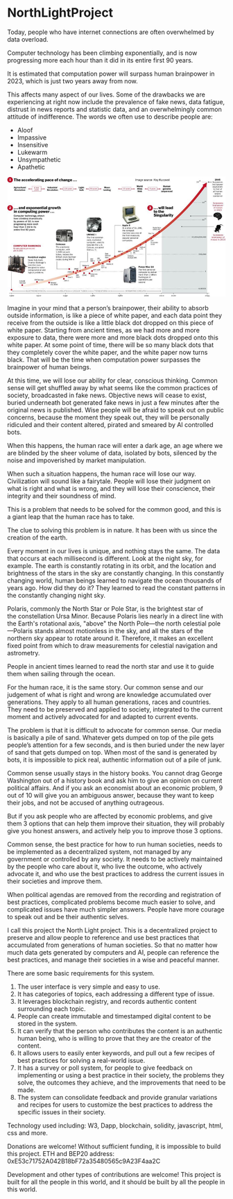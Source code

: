 # NorthLightProject

Today, people who have internet connections are often overwhelmed by data overload.

Computer technology has been climbing exponentially, and is now progressing more each hour than it did in its entire first 90 years.

It is estimated that computation power will surpass human brainpower in 2023, which is just two years away from now.

This affects many aspect of our lives. Some of the drawbacks we are experiencing at right now include the prevalence of fake news, data fatigue, distrust in news reports and statistic data, and an overwhelmingly common attitude of indifference. The words we often use to describe people are:

* Aloof
* Impassive
* Insensitive
* Lukewarm
* Unsympathetic
* Apathetic

![ComputingPower](ComputingPower.jpg)

Imagine in your mind that a person’s brainpower, their ability to absorb outside information, is like a piece of white paper, and each data point they receive from the outside is like a little black dot dropped on this piece of white paper. Starting from ancient times, as we had more and more exposure to data, there were more and more black dots dropped onto this white paper. At some point of time, there will be so many black dots that they completely cover the white paper, and the white paper now turns black. That will be the time when computation power surpasses the brainpower of human beings. 

At this time, we will lose our ability for clear, conscious thinking. Common sense will get shuffled away by what seems like the common practices of society, broadcasted in fake news. Objective news will cease to exist, buried underneath bot generated fake news in just a few minutes after the original news is published. Wise people will be afraid to speak out on public concerns, because the moment they speak out, they will be personally ridiculed and their content altered, pirated and smeared by AI controlled bots.

When this happens, the human race will enter a dark age, an age where we are blinded by the sheer volume of data, isolated by bots, silenced by the noise and impoverished by market manipulation.

When such a situation happens, the human race will lose our way. Civilization will sound like a fairytale. People will lose their judgment on what is right and what is wrong, and they will lose their conscience, their integrity and their soundness of mind.

This is a problem that needs to be solved for the common good, and this is a giant leap that the human race has to take.

The clue to solving this problem is in nature. It has been with us since the creation of the earth.

Every moment in our lives is unique, and nothing stays the same. The data that occurs at each millisecond is different. Look at the night sky, for example. The earth is constantly rotating in its orbit, and the location and brightness of the stars in the sky are constantly changing. In this constantly changing world, human beings learned to navigate the ocean thousands of years ago. How did they do it? They learned to read the constant patterns in the constantly changing night sky. 

Polaris, commonly the North Star or Pole Star, is the brightest star of the constellation Ursa Minor. Because Polaris lies nearly in a direct line with the Earth's rotational axis, "above" the North Pole—the north celestial pole—Polaris stands almost motionless in the sky, and all the stars of the northern sky appear to rotate around it. Therefore, it makes an excellent fixed point from which to draw measurements for celestial navigation and astrometry.

People in ancient times learned to read the north star and use it to guide them when sailing through the ocean.

For the human race, it is the same story. Our common sense and our judgement of what is right and wrong are knowledge accumulated over generations. They apply to all human generations, races and countries. They need to be preserved and applied to society, integrated to the current moment and actively advocated for and adapted to current events.

The problem is that it is difficult to advocate for common sense. Our media is basically a pile of sand. Whatever gets dumped on top of the pile gets people’s attention for a few seconds, and is then buried under the new layer of sand that gets dumped on top. When most of the sand is generated by bots, it is impossible to pick real, authentic information out of a pile of junk.

Common sense usually stays in the history books. You cannot drag George Washington out of a history book and ask him to give an opinion on current political affairs. And if you ask an economist about an economic problem, 9 out of 10 will give you an ambiguous answer, because they want to keep their jobs, and not be accused of anything outrageous.

But if you ask people who are affected by economic problems, and give them 3 options that can help them improve their situation, they will probably give you honest answers, and actively help you to improve those 3 options.

Common sense, the best practice for how to run human societies, needs to be implemented as a decentralized system, not managed by any government or controlled by any society. It needs to be actively maintained by the people who care about it, who live the outcome, who actively advocate it, and who use the best practices to address the current issues in their societies and improve them. 

When political agendas are removed from the recording and registration of best practices, complicated problems become much easier to solve, and complicated issues have much simpler answers. People have more courage to speak out and be their authentic selves. 

I call this project the North Light project. This is a decentralized project to preserve and allow people to reference and use best practices that accumulated from generations of human societies. So that no matter how much data gets generated by computers and AI, people can reference the best practices, and manage their societies in a wise and peaceful manner.

There are some basic requirements for this system.
1. The user interface is very simple and easy to use. 
2. It has categories of topics, each addressing a different type of issue.
3. It leverages blockchain registry, and records authentic content surrounding each topic.
4. People can create immutable and timestamped digital content to be stored in the system.
5. It can verify that the person who contributes the content is an authentic human being, who is willing to prove that they are the creator of the content.
6. It allows users to easily enter keywords, and pull out a few recipes of best practices for solving a real-world issue.
7. It has a survey or poll system, for people to give feedback on implementing or using a best practice in their society, the problems they solve, the outcomes they achieve, and the improvements that need to be made.
8. The system can consolidate feedback and provide granular variations and recipes for users to customize the best practices to address the specific issues in their society.

Technology used including:
W3, Dapp, blockchain, solidity, javascript, html, css and more.

Donations are welcome! Without sufficient funding, it is impossible to build this project.
ETH and BEP20 address: 0xE53c71752A042B18bF72a35480565c9A23F4aa2C

Development and other types of contributions are welcome! This project is built for all the people in this world, and it should be built by all the people in this world.

